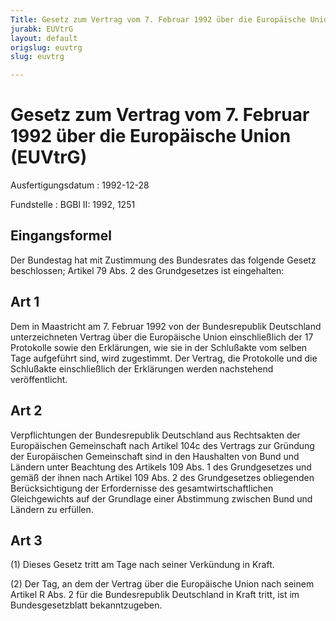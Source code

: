 ```yaml
---
Title: Gesetz zum Vertrag vom 7. Februar 1992 über die Europäische Union
jurabk: EUVtrG
layout: default
origslug: euvtrg
slug: euvtrg

---
```


# Gesetz zum Vertrag vom 7. Februar 1992 über die Europäische Union (EUVtrG)

Ausfertigungsdatum
:   1992-12-28

Fundstelle
:   BGBl II: 1992, 1251



## Eingangsformel

Der Bundestag hat mit Zustimmung des Bundesrates das folgende Gesetz
beschlossen; Artikel 79 Abs. 2 des Grundgesetzes ist eingehalten:


## Art 1

Dem in Maastricht am 7. Februar 1992 von der Bundesrepublik
Deutschland unterzeichneten Vertrag über die Europäische Union
einschließlich der 17 Protokolle sowie den Erklärungen, wie sie in der
Schlußakte vom selben Tage aufgeführt sind, wird zugestimmt. Der
Vertrag, die Protokolle und die Schlußakte einschließlich der
Erklärungen werden nachstehend veröffentlicht.


## Art 2

Verpflichtungen der Bundesrepublik Deutschland aus Rechtsakten der
Europäischen Gemeinschaft nach Artikel 104c des Vertrags zur Gründung
der Europäischen Gemeinschaft sind in den Haushalten von Bund und
Ländern unter Beachtung des Artikels 109 Abs. 1 des Grundgesetzes und
gemäß der ihnen nach Artikel 109 Abs. 2 des Grundgesetzes obliegenden
Berücksichtigung der Erfordernisse des gesamtwirtschaftlichen
Gleichgewichts auf der Grundlage einer Abstimmung zwischen Bund und
Ländern zu erfüllen.


## Art 3

(1) Dieses Gesetz tritt am Tage nach seiner Verkündung in Kraft.

(2) Der Tag, an dem der Vertrag über die Europäische Union nach seinem
Artikel R Abs. 2 für die Bundesrepublik Deutschland in Kraft tritt,
ist im Bundesgesetzblatt bekanntzugeben.

